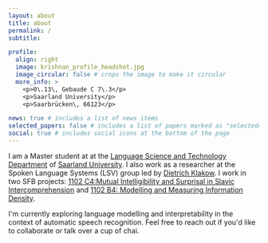 ```yaml
---
layout: about
title: about
permalink: /
subtitle:

profile:
  align: right
  image: krishnan_profile_headshot.jpg
  image_circular: false # crops the image to make it circular
  more_info: >
    <p>0\.13\, Gebaude C 7\.3</p>
    <p>Saarland University</p>
    <p>Saarbrücken\, 66123</p>

news: true # includes a list of news items
selected_papers: false # includes a list of papers marked as "selected={true}"
social: true # includes social icons at the bottom of the page
---
```


I am a Master student at at the [Language Science and Technology Department](https://www.uni-saarland.de/en/department/lst.html) of [Saarland University](https://www.uni-saarland.de/en/home.html). I also work as a researcher at the Spoken Language Systems \(LSV\) group led by [Dietrich Klakow](https://scholar.google.de/citations?user=_HtGYmoAAAAJ&hl=en&oi=ao). I work in two SFB projects\: [1102 C4\:Mutual Intelligibility and Surprisal in Slavic Intercomprehension](https://sfb1102.uni-saarland.de/projects/mutual-intelligibility-and-surprisal-in-slavic-intercomprehension-incomslav/) and  [1102 B4\: Modelling and Measuring Information Density](https://sfb1102.uni-saarland.de/projects/modeling-and-measuring-information-density/).

I\'m currently exploring language modelling and interpretability in the context of automatic speech recognition. Feel free to reach out if you\'d like to collaborate or talk over a cup of chai.
